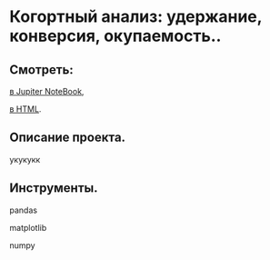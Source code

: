 # Когортный анализ: удержание, конверсия, окупаемость..


## Смотреть:
[в Jupiter NoteBook](),

[в HTML]().


## Описание проекта.
укукукк

## Инструменты.
pandas

matplotlib

numpy
